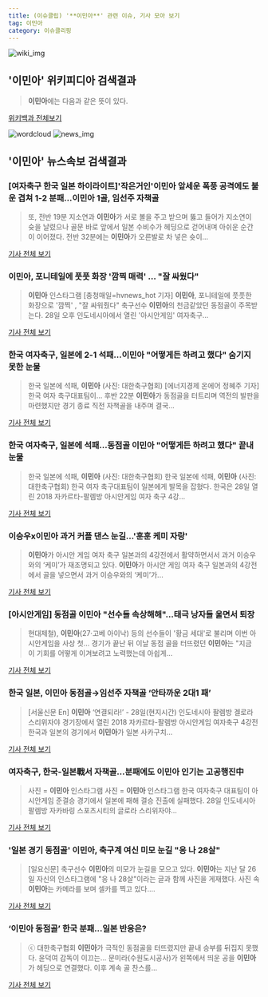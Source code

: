 ```yaml
---
title: (이슈클립) '**이민아**' 관련 이슈, 기사 모아 보기
tag: 이민아
category: 이슈클리핑
---
```

![wiki_img](https://user-images.githubusercontent.com/42597476/44503234-41136a80-a6d0-11e8-9071-6fc6418eafe4.png)
## **'**이민아**'** 위키피디아 검색결과
>**이민아**에는 다음과 같은 뜻이 있다.

<a href="https://ko.wikipedia.org/wiki/이민아" target="_blank">위키백과 전체보기</a>

![wordcloud](https://s3.ap-northeast-2.amazonaws.com/lyrics101-wordcloud/2018-08-29-1535483550.png)
![news_img](https://user-images.githubusercontent.com/42597476/44507050-1206f400-a6e4-11e8-8d98-7ffbfebb353f.png)
## **'**이민아**'** 뉴스속보 검색결과
### [여자축구 한국 일본 하이라이트]'작은거인'**이민아** 앞세운 폭풍 공격에도 불운 겹쳐 1-2 분패…**이민아** 1골, 임선주 자책골

>또, 전반 19분 지소연과 **이민아**가 서로 볼을 주고 받으며 뚫고 들어가 지소연이 슛을 날렸으나 골문 바로 앞에서 일본 수비수가 헤딩으로 걷어내며 아쉬운 순간이 이어졌다. 전반 32분에는 **이민아**가 오른발로 차 넣은 슛이...

<a href="http://leaders.asiae.co.kr/news/articleView.html?idxno=73207" target="_blank">기사 전체 보기</a>

### **이민아**, 포니테일에 풋풋 화장 '깜찍 매력' ... "잘 싸웠다"

>**이민아** 인스타그램 [충청매일=hvnews_hot 기자] **이민아**, 포니테일에 풋풋한 화장으로 '깜찍' , "잘 싸워줬다" 축구선수 **이민아**의 천금같았던 동점골이 주목받는다. 28일 오후 인도네시아에서 열린 '아시안게임' 여자축구...

<a href="http://www.ccdn.co.kr/news/articleView.html?idxno=537124" target="_blank">기사 전체 보기</a>

### 한국 여자축구, 일본에 2-1 석패…**이민아** "어떻게든 하려고 했다" 숨기지 못한 눈물

>한국 일본에 석패, **이민아** (사진: 대한축구협회) [에너지경제 온에어 정혜주 기자] 한국 여자 축구대표팀이... 후반 22분 **이민아**가 동점골을 터트리며 역전의 발판을 마련했지만 경기 종료 직전 자책골을 내주며 결국...

<a href="http://www.ekn.kr/news/article_lab.html?no=382976" target="_blank">기사 전체 보기</a>

### 한국 여자축구, 일본에 석패…동점골 **이민아** "어떻게든 하려고 했다" 끝내 눈물

>한국 일본에 석패, **이민아** (사진: 대한축구협회) 한국 일본에 석패, **이민아** (사진: 대한축구협회) 한국 여자 축구대표팀이 일본에게 발목을 잡혔다. 한국은 28일 열린 2018 자카르타-팔렘방 아시안게임 여자 축구 4강...

<a href="http://www.dtnews24.com/news/articleView.html?idxno=523897" target="_blank">기사 전체 보기</a>

### 이승우x**이민아** 과거 커플 댄스 눈길…'훈훈 케미 자랑'

>**이민아**가 아시안 게임 여자 축구 일본과의 4강전에서 활약하면서서 과거 이승우와의 ‘케미’가 재조명되고 있다. **이민아**가 아시안 게임 여자 축구 일본과의 4강전에서 골을 넣으면서 과거 이승우와의 ‘케미’가...

<a href="http://www.kookje.co.kr/news2011/asp/newsbody.asp?code=0600&key=20180829.99099013332" target="_blank">기사 전체 보기</a>

### [아시안게임] 동점골 **이민아** "선수들 속상해해"…태극 낭자들 울면서 퇴장

>현대제철), **이민아**(27·고베 아이낙) 등의 선수들이 '황금 세대'로 불리며 이번 아시안게임을 사상 첫... 경기가 끝난 뒤 이날 동점 골을 터뜨렸던 **이민아**는 "지금 이 기회를 어떻게 이겨보려고 노력했는데 아쉽게...

<a href="http://app.yonhapnews.co.kr/YNA/Basic/SNS/r.aspx?c=AKR20180828175000007&did=1195m" target="_blank">기사 전체 보기</a>

### 한국 일본, **이민아** 동점골→임선주 자책골 ‘안타까운 2대1 패’

>[서울신문 En] **이민아** ‘연결되라!’ - 28일(현지시간) 인도네시아 팔렘방 겔로라 스리위자야 경기장에서 열린 2018 자카르타-팔렘방 아시안게임 여자축구 4강전 한국과 일본의 경기에서 **이민아**가 일본 사카구치...

<a href="http://en.seoul.co.kr/news/newsView.php?id=20180828500133&wlog_tag3=naver" target="_blank">기사 전체 보기</a>

### 여자축구, 한국-일본戰서 자책골…분패에도 **이민아** 인기는 고공행진中

>사진 = **이민아** 인스타그램 사진 = **이민아** 인스타그램 한국 여자축구 대표팀이 아시안게임 준결승 경기에서 일본에 패해 결승 진출에 실패했다. 28일 인도네시아 팔렘방 자카바링 스포츠시티의 글로라 스리위자야...

<a href="http://www.sjbnews.com/news/articleView.html?idxno=616864" target="_blank">기사 전체 보기</a>

### '일본 경기 동점골' **이민아**, 축구계 여신 미모 눈길 "응 나 28살"

>[일요신문] 축구선수 **이민아**의 미모가 눈길을 모으고 있다.   **이민아**는 지난 달 26일 자신의 인스타그램에 "응 나 28살"이라는 글과 함께 사진을 게재했다.   사진 속 **이민아**는 카메라를 보며 셀카를 찍고 있다....

<a href="http://ilyo.co.kr/?ac=article_view&entry_id=307964" target="_blank">기사 전체 보기</a>

### ‘**이민아** 동점골’ 한국 분패…일본 반응은?

>ⓒ 대한축구협회 **이민아**가 극적인 동점골을 터뜨렸지만 끝내 승부를 뒤집지 못했다. 윤덕여 감독이 이끄는... 문미라(수원도시공사)가 왼쪽에서 띄운 공을 **이민아**가 헤딩으로 연결했다. 이후 계속 골 찬스를...

<a href="http://www.dailian.co.kr/news/view/735629/?sc=naver" target="_blank">기사 전체 보기</a>


